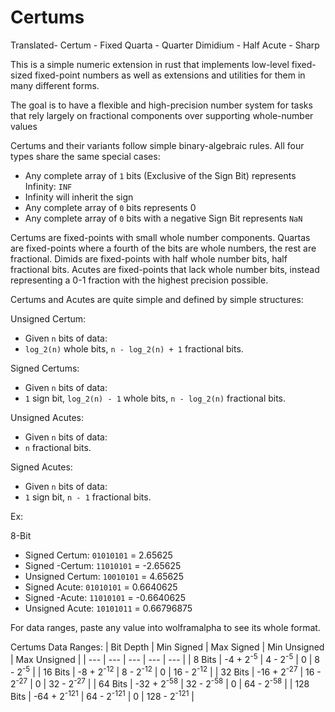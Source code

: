 # Certums

Translated-
Certum - Fixed
Quarta - Quarter
Dimidium - Half
Acute - Sharp

This is a simple numeric extension in rust that implements low-level fixed-sized fixed-point numbers
as well as extensions and utilities for them in many different forms.

The goal is to have a flexible and high-precision number system for tasks that rely largely on fractional components over supporting whole-number values

Certums and their variants follow simple binary-algebraic rules.
All four types share the same special cases:
* Any complete array of `1` bits (Exclusive of the Sign Bit) represents Infinity: `INF`
* Infinity will inherit the sign
* Any complete array of `0` bits represents 0
* Any complete array of `0` bits with a negative Sign Bit represents `NaN`

Certums are fixed-points with small whole number components. 
Quartas are fixed-points where a fourth of the bits are whole numbers, the rest are fractional.
Dimids are fixed-points with half whole number bits, half fractional bits.
Acutes are fixed-points that lack whole number bits, instead representing a 0-1 fraction with the highest precision possible.

Certums and Acutes are quite simple and defined by simple structures:

Unsigned Certum:
* Given `n` bits of data:
* `log_2(n)` whole bits, `n - log_2(n) + 1` fractional bits.

Signed Certums:
* Given `n` bits of data:
* `1` sign bit, `log_2(n) - 1` whole bits, `n - log_2(n)` fractional bits.

Unsigned Acutes:
* Given `n` bits of data:
* `n` fractional bits.

Signed Acutes:
* Given `n` bits of data:
* `1` sign bit, `n - 1` fractional bits.

Ex: 

8-Bit
* Signed Certum: `01010101` = 2.65625
* Signed -Certum: `11010101` = -2.65625
* Unsigned Certum: `10010101` = 4.65625
* Signed Acute: `01010101` = 0.6640625
* Signed -Acute: `11010101` = -0.6640625
* Unsigned Acute: `10101011` = 0.66796875

For data ranges, paste any value into wolframalpha to see its whole format.

Certums Data Ranges:
| Bit Depth | Min Signed             | Max Signed            | Min Unsigned | Max Unsigned           |
| ---       | ---                    | ---                   | ---          | ---                    |
| 8 Bits    | -4 + 2<sup>-5</sup>    | 4 - 2<sup>-5</sup>    | 0            | 8 - 2<sup>-5</sup>     |
| 16 Bits   | -8 + 2<sup>-12</sup>   | 8 - 2<sup>-12</sup>   | 0            | 16 - 2<sup>-12</sup>   |
| 32 Bits   | -16 + 2<sup>-27</sup>  | 16 - 2<sup>-27</sup>  | 0            | 32 - 2<sup>-27</sup>   |
| 64 Bits   | -32 + 2<sup>-58</sup>  | 32 - 2<sup>-58</sup>  | 0            | 64 - 2<sup>-58</sup>   |
| 128 Bits  | -64 + 2<sup>-121</sup> | 64 - 2<sup>-121</sup> | 0            | 128 - 2<sup>-121</sup> |